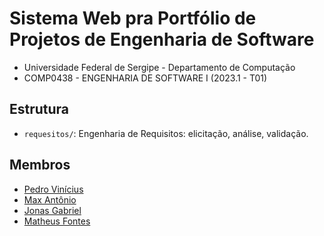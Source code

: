 # Sistema Web pra Portfólio de Projetos de Engenharia de Software

* Universidade Federal de Sergipe - Departamento de Computação
* COMP0438 - ENGENHARIA DE SOFTWARE I (2023.1 - T01)

## Estrutura

* `requesitos/`: Engenharia de Requisitos: elicitação, análise, validação.

## Membros

* [Pedro Vinícius](https://github.com/Pedro-V)
* [Max Antônio](https://github.com/Max-Antonio)
* [Jonas Gabriel](https://github.com/jonasgabrieel)
* [Matheus Fontes](https://github.com/Ultedad)

